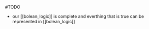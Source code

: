 #TODO 
- our [[bolean_logic]] is complete and everthing that is true can be represented in [[bolean_logic]]